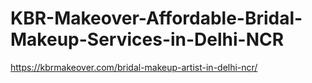 # KBR-Makeover-Affordable-Bridal-Makeup-Services-in-Delhi-NCR
https://kbrmakeover.com/bridal-makeup-artist-in-delhi-ncr/
